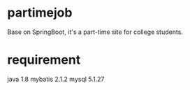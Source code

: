 # partimejob
Base on SpringBoot, it's a part-time site for college students. 

# requirement
java 1.8
mybatis 2.1.2
mysql 5.1.27
